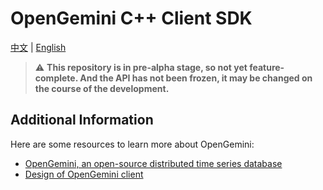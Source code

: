 # OpenGemini C++ Client SDK

[中文](README.md) | [English](README_EN.md)

> ⚠️  **This repository is in pre-alpha stage, so not yet feature-complete. And the API has not been frozen, it may be changed on the course of the development.**

## Additional Information
Here are some resources to learn more about OpenGemini:
- [OpenGemini, an open-source distributed time series database](https://github.com/openGemini/openGemini)
- [Design of OpenGemini client](https://github.com/openGemini/openGemini.github.io/blob/main/src/guide/develop/client_design.md)
